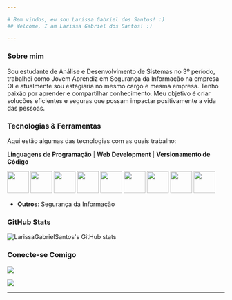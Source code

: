```yaml
---

# Bem vindos, eu sou Larissa Gabriel dos Santos! :)
## Welcome, I am Larissa Gabriel dos Santos! :)

---
```




### Sobre mim
Sou estudante de Análise e Desenvolvimento de Sistemas no 3º período, trabalhei como Jovem Aprendiz em Segurança da Informação na empresa OI e atualmente sou estágiaria no mesmo cargo e mesma empresa. Tenho paixão por aprender e compartilhar conhecimento. Meu objetivo é criar soluções eficientes e seguras que possam impactar positivamente a vida das pessoas.

### Tecnologias & Ferramentas
Aqui estão algumas das tecnologias com as quais trabalho:

**Linguagens de Programação** | **Web Development** | **Versionamento de Código**
<div style="display: inline">
	<img width='50' height='50' src="https://cdn.jsdelivr.net/gh/devicons/devicon@latest/icons/python/python-original-wordmark.svg"/>
	<img width='50' height='50' src="https://cdn.jsdelivr.net/gh/devicons/devicon@latest/icons/html5/html5-original-wordmark.svg"/>
	<img width='50' height='50' src="https://cdn.jsdelivr.net/gh/devicons/devicon@latest/icons/css3/css3-original-wordmark.svg"/>
	<img width='50' height='50' src="https://cdn.jsdelivr.net/gh/devicons/devicon@latest/icons/php/php-original.svg"/>
	<img width='50' height='50' src="https://cdn.jsdelivr.net/gh/devicons/devicon@latest/icons/javascript/javascript-original.svg"/>
  <img width='50' height='50' src="https://cdn.jsdelivr.net/gh/devicons/devicon@latest/icons/angular/angular-original-wordmark.svg"/> 
  <img width='50' height='50' src="https://cdn.jsdelivr.net/gh/devicons/devicon@latest/icons/bootstrap/bootstrap-original-wordmark.svg"/> 
	<img width='50' height='50' src="https://cdn.jsdelivr.net/gh/devicons/devicon@latest/icons/arduino/arduino-original-wordmark.svg"/>   
	<img width='50' height='50' src="https://cdn.jsdelivr.net/gh/devicons/devicon@latest/icons/git/git-original.svg"/>
</div>

- **Outros**: Segurança da Informação

### GitHub Stats
![LarissaGabrielSantos's GitHub stats](https://github-readme-stats.vercel.app/api?username=LarissaGabrielSantos&show_icons=true&theme=dracula)

### Conecte-se Comigo
<a href="https://www.linkedin.com/in/larissa-gabriel-dos-santos/"><img src="https://img.shields.io/badge/linkedin-%230077B5.svg?style=for-the-badge&logo=linkedin&logoColor=white"></a>

<a href="https://criarmeulink.com.br/u/1719333201"><img src="https://img.shields.io/badge/Gmail-D14836?style=for-the-badge&logo=gmail&logoColor=white"></a>

---
